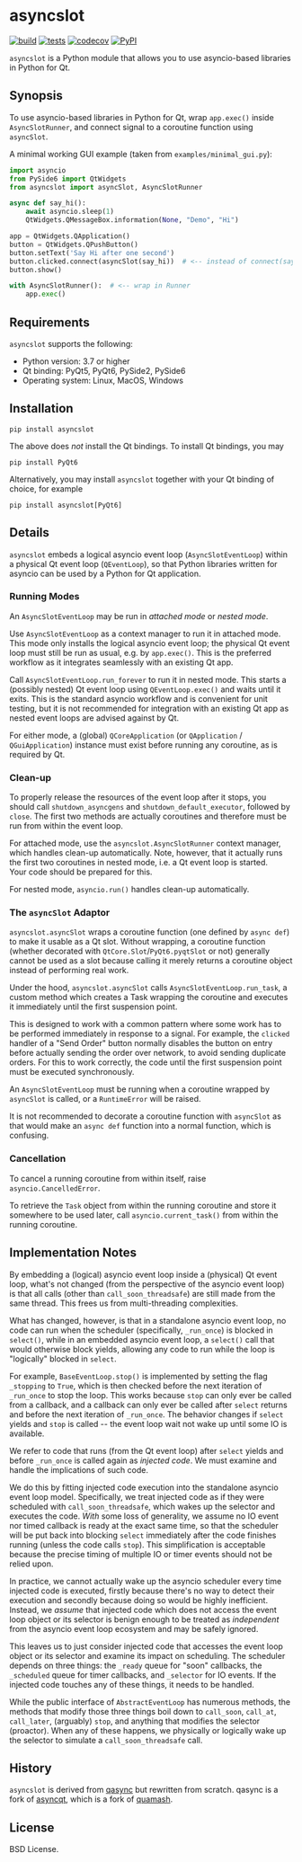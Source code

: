 # asyncslot

[![build](https://github.com/fancidev/asyncslot/actions/workflows/build.yml/badge.svg)](https://github.com/fancidev/asyncslot/actions/workflows/build.yml)
[![tests](https://github.com/fancidev/asyncslot/actions/workflows/tests.yml/badge.svg)](https://github.com/fancidev/asyncslot/actions/workflows/tests.yml)
[![codecov](https://codecov.io/gh/fancidev/asyncslot/branch/master/graph/badge.svg?token=JZ5ON6CHKA)](https://codecov.io/gh/fancidev/asyncslot)
[![PyPI](https://img.shields.io/pypi/v/asyncslot)](https://pypi.org/project/asyncslot/)

`asyncslot` is a Python module that allows you to use asyncio-based 
libraries in Python for Qt.

## Synopsis

To use asyncio-based libraries in Python for Qt, wrap `app.exec()` inside 
`AsyncSlotRunner`, and connect signal to a coroutine function using 
`asyncSlot`.

A minimal working GUI example (taken from `examples/minimal_gui.py`):

```Python
import asyncio
from PySide6 import QtWidgets
from asyncslot import asyncSlot, AsyncSlotRunner

async def say_hi():
    await asyncio.sleep(1)
    QtWidgets.QMessageBox.information(None, "Demo", "Hi")

app = QtWidgets.QApplication()
button = QtWidgets.QPushButton()
button.setText('Say Hi after one second')
button.clicked.connect(asyncSlot(say_hi))  # <-- instead of connect(say_hi)
button.show()

with AsyncSlotRunner():  # <-- wrap in Runner
    app.exec()
```

## Requirements

`asyncslot` supports the following:

- Python version: 3.7 or higher
- Qt binding: PyQt5, PyQt6, PySide2, PySide6
- Operating system: Linux, MacOS, Windows


## Installation

```commandline
pip install asyncslot
```

The above does _not_ install the Qt bindings.  To install Qt bindings, you may

```commandline
pip install PyQt6
```

Alternatively, you may install `asyncslot` together with your Qt binding of 
choice, for example

```commandline
pip install asyncslot[PyQt6]
```


## Details

`asyncslot` embeds a logical asyncio event loop (`AsyncSlotEventLoop`) 
within a physical Qt event loop (`QEventLoop`), so that Python libraries 
written for asyncio can be used by a Python for Qt application.

### Running Modes

An `AsyncSlotEventLoop` may be run in _attached mode_ or _nested mode_.

Use `AsyncSlotEventLoop` as a context manager to run it in attached mode.  
This mode only installs the logical asyncio event loop; the physical Qt 
event loop must still be run as usual, e.g. by `app.exec()`.  This is the 
preferred workflow as it integrates seamlessly with an existing Qt app.

Call `AsyncSlotEventLoop.run_forever` to run it in nested mode.  This starts 
a (possibly nested) Qt event loop using `QEventLoop.exec()` and waits until 
it exits.  This is the standard asyncio workflow and is convenient for 
unit testing, but it is not recommended for integration with an existing Qt 
app as nested event loops are advised against by Qt.

For either mode, a (global) `QCoreApplication` (or `QApplication` /
`QGuiApplication`) instance must exist before running any coroutine,
as is required by Qt.

### Clean-up

To properly release the resources of the event loop after it stops, you 
should call `shutdown_asyncgens` and `shutdown_default_executor`, followed
by `close`.  The first two methods are actually coroutines and therefore
must be run from within the event loop.

For attached mode, use the `asyncslot.AsyncSlotRunner` context manager, 
which handles clean-up automatically.  Note, however, that it actually runs 
the first two coroutines in nested mode, i.e. a Qt event loop is started.  
Your code should be prepared for this.

For nested mode, `asyncio.run()` handles clean-up automatically.


### The `asyncSlot` Adaptor

`asyncslot.asyncSlot` wraps a coroutine function (one defined by `async def`)
to make it usable as a Qt slot.  Without wrapping, a coroutine function
(whether decorated with `QtCore.Slot`/`PyQt6.pyqtSlot` or not)
generally cannot be used as a slot because calling it merely returns a 
coroutine object instead of performing real work.

Under the hood, `asyncslot.asyncSlot` calls `AsyncSlotEventLoop.run_task`,
a custom method which creates a Task wrapping the coroutine and executes
it immediately until the first suspension point.

This is designed to work with a common pattern where some work has to be
performed immediately in response to a signal.  For example, the `clicked`
handler of a "Send Order" button normally disables the button on entry
before actually sending the order over network, to avoid sending duplicate
orders.  For this to work correctly, the code until the first suspension 
point must be executed synchronously.

An `AsyncSlotEventLoop` must be running when a coroutine wrapped by 
`asyncSlot` is called, or a `RuntimeError` will be raised.

It is not recommended to decorate a coroutine function with `asyncSlot`
as that would make an `async def` function into a normal function, which
is confusing.


### Cancellation

To cancel a running coroutine from within itself, raise 
`asyncio.CancelledError`.

To retrieve the `Task` object from within the running coroutine and store
it somewhere to be used later, call `asyncio.current_task()` from within
the running coroutine.


## Implementation Notes

By embedding a (logical) asyncio event loop inside a (physical) Qt event 
loop, what's not changed (from the perspective of the asyncio event loop) is 
that all calls (other than `call_soon_threadsafe`) are still made from the 
same thread.  This frees us from multi-threading complexities.

What has changed, however, is that in a standalone asyncio event loop, no 
code can run when the scheduler (specifically, `_run_once`) is blocked in 
`select()`, while in an embedded asyncio event loop, a `select()` call 
that would otherwise block yields, allowing any code to run while the loop 
is "logically" blocked in `select`.

For example, `BaseEventLoop.stop()` is implemented by setting the flag 
`_stopping` to `True`, which is then checked before the next iteration of
`_run_once` to stop the loop.  This works because `stop` can only ever be
called from a callback, and a callback can only ever be called after
`select` returns and before the next iteration of `_run_once`.  The behavior 
changes if `select` yields and `stop` is called -- the event loop wait not 
wake up until some IO is available.

We refer to code that runs (from the Qt event loop) after `select` yields 
and before `_run_once` is called again as _injected code_.  We must 
examine and handle the implications of such code.

We do this by fitting injected code execution into the standalone asyncio
event loop model.  Specifically, we treat injected code as if they were 
scheduled with `call_soon_threadsafe`, which wakes up the selector and
executes the code.  _With_ some loss of generality, we assume no IO event
nor timed callback is ready at the exact same time, so that the scheduler 
will be put back into blocking `select` immediately after the code finishes 
running (unless the code calls `stop`).  This simplification is acceptable
because the precise timing of multiple IO or timer events should not be 
relied upon.

In practice, we cannot actually wake up the asyncio scheduler every time 
injected code is executed, firstly because there's no way to detect their
execution and secondly because doing so would be highly inefficient.
Instead, we _assume_ that injected code which does not access the event loop
object or its selector is benign enough to be treated as _independent_
from the asyncio event loop ecosystem and may be safely ignored.

This leaves us to just consider injected code that accesses the event loop 
object or its selector and examine its impact on scheduling.  The scheduler
depends on three things:  the `_ready` queue for "soon" callbacks, the 
`_scheduled` queue for timer callbacks, and `_selector` for IO events.
If the injected code touches any of these things, it needs to be handled.

While the public interface of `AbstractEventLoop` has numerous methods, the 
methods that modify those three things boil down to `call_soon`, `call_at`, 
`call_later`, (arguably) `stop`, and anything that modifies the selector 
(proactor).  When any of these happens, we physically or logically wake up 
the selector to simulate a `call_soon_threadsafe` call.


## History

`asyncslot` is derived from
[qasync](https://github.com/CabbageDevelopment/qasync) but rewritten from 
scratch.  qasync is a fork of 
[asyncqt](https://github.com/gmarull/asyncqt), which is a fork of
[quamash](https://github.com/harvimt/quamash).


## License

BSD License.

